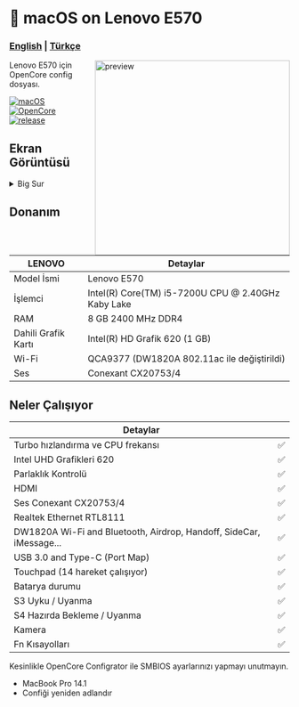 <!-- omit in toc -->
#  macOS on Lenovo E570

<h3> 
    <a href="https://github.com/relaxewdy/Thinkpad-E570-Hackintosh-OpenCore/blob/main/README.md">English</a> |
    <a href="https://github.com/relaxewdy/Thinkpad-E570-Hackintosh-OpenCore/blob/main/README-tr.md">Türkçe</a>
</h3>

<img align="right" src="https://github.com/relaxewdy/Lenovo-Thinkpad-E570-Hackintosh/blob/main/E570.png?raw=true" width="350px" alt="preview">

Lenovo E570 için OpenCore config dosyası.

[![macOS](https://img.shields.io/badge/macOS-11.6-orange)](https://www.apple.com/tr/macos/big-sur/)
[![OpenCore](https://img.shields.io/badge/OpenCore-0.7.3-9cf)](https://github.com/acidanthera/OpenCorePkg)
[![release](https://img.shields.io/badge/download-lastest%20version-blue.svg)](https://github.com/relaxewdy/Thinkpad-E570-Hackintosh-OpenCore/releases/tag/relaxewdy)

## Ekran Görüntüsü
<details>
<summary>Big Sur</summary>

![](https://github.com/yusfklncc/Lenovo-Thinkpad-E570-Hackintosh/blob/main/BigSur.png)

</details>

<!-- omit in toc -->
## Donanım

| **LENOVO** | Detaylar                                                 |
| ------------------- | ------------------------------------------- |
| Model İsmi      | Lenovo E570      |
| İşlemci              | Intel(R) Core(TM) i5-7200U CPU @ 2.40GHz Kaby Lake             |
| RAM           | 8 GB 2400 MHz DDR4    |
| Dahili Grafik Kartı | Intel(R) HD Grafik 620 (1 GB)                     |
| Wi-Fi             | QCA9377 (DW1820A 802.11ac ile değiştirildi) |
| Ses       | Conexant CX20753/4                       |

## Neler Çalışıyor

| **Detaylar**                                |                                    |
| -----------------------------------  | -------- |
|  Turbo hızlandırma ve CPU frekansı |  ✅  |
|  Intel UHD Grafikleri 620              |  ✅  |
|  Parlaklık Kontrolü                  |  ✅  |
|  HDMI                                |  ✅  |
|  Ses Conexant CX20753/4              |  ✅  |
|  Realtek Ethernet RTL8111            |  ✅  | 
|  DW1820A Wi-Fi and Bluetooth, Airdrop, Handoff, SideCar, iMessage...         |  ✅  |
|  USB 3.0 and Type-C (Port Map)        |  ✅  |
|  Touchpad (14 hareket çalışıyor)   |  ✅  |
|  Batarya durumu   |  ✅  |
|  S3 Uyku / Uyanma   |  ✅  |
|  S4 Hazırda Bekleme / Uyanma   |  ✅  |
|  Kamera   |  ✅  |
|  Fn Kısayolları   |  ✅  |

 
Kesinlikle OpenCore Configrator ile SMBIOS ayarlarınızı yapmayı unutmayın.
 - MacBook Pro 14.1
 - Confiği yeniden adlandır

